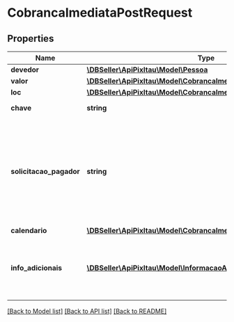 # CobrancaImediataPostRequest

## Properties
Name | Type | Description | Notes
------------ | ------------- | ------------- | -------------
**devedor** | [**\DBSeller\ApiPixItau\Model\Pessoa**](Pessoa.md) |  | [optional] 
**valor** | [**\DBSeller\ApiPixItau\Model\CobrancaImediataPostRequestValor**](CobrancaImediataPostRequestValor.md) |  | 
**loc** | [**\DBSeller\ApiPixItau\Model\CobrancaImediataPostRequestLoc**](CobrancaImediataPostRequestLoc.md) |  | [optional] 
**chave** | **string** | Chave DICT do recebedor | 
**solicitacao_pagador** | **string** | O campo solicitacaoPagador, determina um texto a ser apresentado ao pagador para que ele possa digitar uma informação correlata, em formato livre, a ser enviada ao recebedor | [optional] 
**calendario** | [**\DBSeller\ApiPixItau\Model\CobrancaImediataPostRequestCalendario**](CobrancaImediataPostRequestCalendario.md) |  | 
**info_adicionais** | [**\DBSeller\ApiPixItau\Model\InformacaoAdicional[]**](InformacaoAdicional.md) | Cada respectiva informação adicional contida na lista (nome e valor) deve ser apresentada ao pagador | [optional] 

[[Back to Model list]](../../README.md#documentation-for-models) [[Back to API list]](../../README.md#documentation-for-api-endpoints) [[Back to README]](../../README.md)


